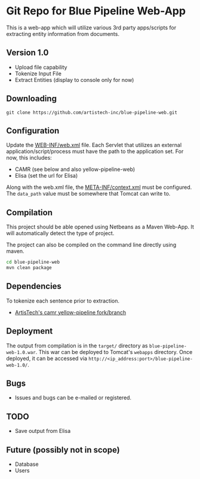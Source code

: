 # Git Repo for Blue Pipeline Web-App

This is a web-app which will utilize various 3rd party apps/scripts for extracting entity information from documents.

## Version 1.0

- Upload file capability
- Tokenize Input File
- Extract Entities (display to console only for now)

## Downloading

`git clone https://github.com/artistech-inc/blue-pipeline-web.git`

## Configuration

Update the [WEB-INF/web.xml](https://github.com/artistech-inc/blue-pipeline-web/blob/master/src/main/webapp/WEB-INF/web.xml) file. Each Servlet that utilizes an external application/script/process must have the path to the application set. For now, this includes:

- CAMR (see below and also yellow-pipeline-web)
- Elisa (set the url for Elisa)

Along with the web.xml file, the [META-INF/context.xml](https://github.com/artistech-inc/blue-pipeline-web/blob/master/src/main/webapp/META-INF/context.xml) must be configured. The `data_path` value must be somewhere that Tomcat can write to.

## Compilation

This project should be able opened using Netbeans as a Maven Web-App. It will automatically detect the type of project.

The project can also be compiled on the command line directly using maven.

```sh
cd blue-pipeline-web
mvn clean package
```
## Dependencies
To tokenize each sentence prior to extraction.

- [ArtisTech's camr yellow-pipeline fork/branch](https://github.com/artistech-inc/camr/tree/yellow-pipeline)

## Deployment

The output from compilation is in the `target/` directory as `blue-pipeline-web-1.0.war`. This war can be deployed to Tomcat's `webapps` directory. Once deployed, it can be accessed via `http://<ip_address:port>/blue-pipeline-web-1.0/`.

## Bugs

- Issues and bugs can be e-mailed or registered.

## TODO

- Save output from Elisa

## Future (possibly not in scope)

- Database
- Users
